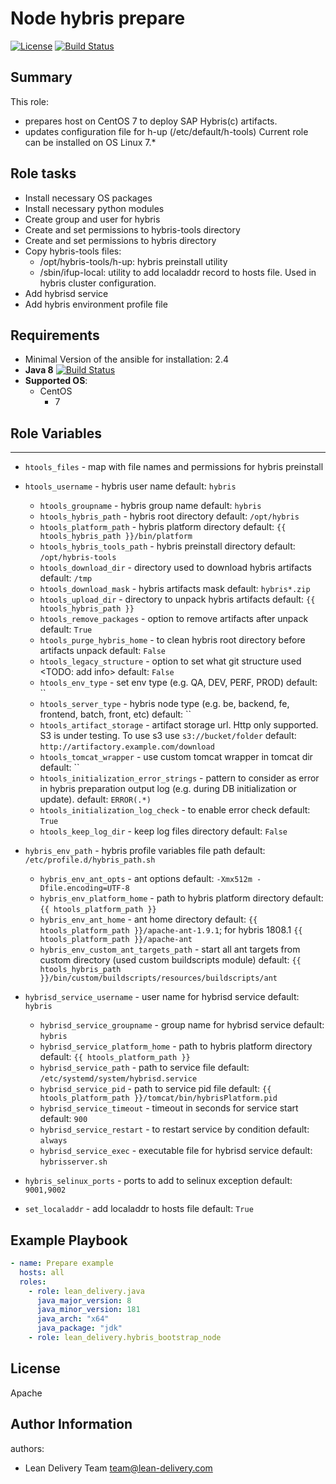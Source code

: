 Node hybris prepare
=========
[![License](https://img.shields.io/badge/license-Apache-green.svg?style=flat)](https://raw.githubusercontent.com/lean-delivery/ansible-role-hybris-bootstrap-node/master/LICENSE)
[![Build Status](https://travis-ci.org/lean-delivery/ansible-role-hybris-bootstrap-node.svg?branch=master)](https://travis-ci.org/lean-delivery/ansible-role-hybris-bootstrap-node)
## Summary

This role:
  - prepares host on CentOS 7 to deploy SAP Hybris(c) artifacts.
  - updates configuration file for h-up (/etc/default/h-tools)
Current role can be installed on OS Linux 7.*

Role tasks
------------
  - Install necessary OS packages
  - Install necessary python modules
  - Create group and user for hybris
  - Create and set permissions to hybris-tools directory
  - Create and set permissions to hybris directory
  - Copy hybris-tools files:
    - /opt/hybris-tools/h-up: hybris preinstall utility
    - /sbin/ifup-local: utility to add localaddr record to hosts file. Used in hybris cluster configuration.
  - Add hybrisd service
  - Add hybris environment profile file

Requirements
------------

 - Minimal Version of the ansible for installation: 2.4
 - **Java 8** [![Build Status](https://travis-ci.org/lean-delivery/ansible-role-java.svg?branch=master)](https://travis-ci.org/lean-delivery/ansible-role-java)
 - **Supported OS**:
   - CentOS
     - 7

## Role Variables
--------------	 
  - `htools_files` - map with file names and permissions for hybris preinstall
  - `htools_username` - hybris user name
	  default: `hybris`
	- `htools_groupname` - hybris group name
	  default: `hybris`
	- `htools_hybris_path` - hybris root directory
	  default: `/opt/hybris`
	- `htools_platform_path` - hybris platform directory
	  default: `{{ htools_hybris_path }}/bin/platform`
	- `htools_hybris_tools_path` - hybris preinstall directory
	  default: `/opt/hybris-tools`
	- `htools_download_dir` - directory used to download hybris artifacts
	  default: `/tmp`
	- `htools_download_mask` - hybris artifacts mask
	  default: `hybris*.zip`
	- `htools_upload_dir` - directory to unpack hybris artifacts
	  default: `{{ htools_hybris_path }}`
	- `htools_remove_packages` - option to remove artifacts after unpack
	  default: `True`
	- `htools_purge_hybris_home` - to clean hybris root directory before artifacts unpack
	  default: `False`
	- `htools_legacy_structure` - option to set what git structure used <TODO: add info>
	  default: `False`
	- `htools_env_type` - set env type (e.g. QA, DEV, PERF, PROD)
	  default: ``
	- `htools_server_type` - hybris node type (e.g. be, backend, fe, frontend, batch, front, etc)
	  default: ``
	- `htools_artifact_storage` - artifact storage url. Http only supported. S3 is under testing. To use s3 use `s3://bucket/folder`
	  default: `http://artifactory.example.com/download`
	- `htools_tomcat_wrapper` - use custom tomcat wrapper in tomcat dir
	  default: ``
	- `htools_initialization_error_strings` - pattern to consider as error in hybris preparation output log (e.g. during DB initialization or update).
	  default: `ERROR(.*)`
	- `htools_initialization_log_check` - to enable error check
	  default: `True`
	- `htools_keep_log_dir` - keep log files directory
	  default: `False`

  - `hybris_env_path` - hybris profile variables file path
	  default: `/etc/profile.d/hybris_path.sh`
	- `hybris_env_ant_opts` - ant options
	  default: `-Xmx512m -Dfile.encoding=UTF-8`
	- `hybris_env_platform_home` - path to hybris platform directory
	  default: `{{ htools_platform_path }}`
	- `hybris_env_ant_home` - ant home directory
	  default: `{{ htools_platform_path }}/apache-ant-1.9.1`; for hybris 1808.1 `{{ htools_platform_path }}/apache-ant`
	- `hybris_env_custom_ant_targets_path` - start all ant targets from custom directory (used custom buildscripts module)
	  default: `{{ htools_hybris_path }}/bin/custom/buildscripts/resources/buildscripts/ant`

  - `hybrisd_service_username` - user name for hybrisd service
	  default: `hybris`
	- `hybrisd_service_groupname` - group name for hybrisd service
	  default: `hybris`
	- `hybrisd_service_platform_home` - path to hybris platform directory
	  default: `{{ htools_platform_path }}`
	- `hybrisd_service_path` - path to service file
	  default: `/etc/systemd/system/hybrisd.service`
	- `hybrisd_service_pid` - path to service pid file
	  default: `{{ htools_platform_path }}/tomcat/bin/hybrisPlatform.pid`
	- `hybrisd_service_timeout` - timeout in seconds for service start
	  default: `900`
	- `hybrisd_service_restart` - to restart service by condition
	  default: `always`
	- `hybrisd_service_exec` - executable file for hybrisd service
	  default: `hybrisserver.sh`
  - `hybris_selinux_ports` - ports to add to selinux exception
    default: `9001,9002`
  - `set_localaddr` - add localaddr to hosts file
    default: `True`

Example Playbook
----------------

```yaml
- name: Prepare example
  hosts: all
  roles:
    - role: lean_delivery.java
      java_major_version: 8
      java_minor_version: 181
      java_arch: "x64"
      java_package: "jdk"
    - role: lean_delivery.hybris_bootstrap_node
```

License
-------

Apache

Author Information
------------------

authors:
  - Lean Delivery Team <team@lean-delivery.com>
